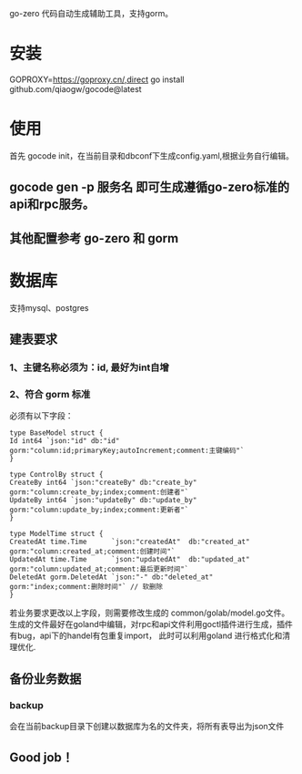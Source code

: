 go-zero 代码自动生成辅助工具，支持gorm。
# 安装
GOPROXY=https://goproxy.cn/,direct go install github.com/qiaogw/gocode@latest
# 使用
 首先 gocode init，在当前目录和dbconf下生成config.yaml,根据业务自行编辑。

## gocode gen -p 服务名 即可生成遵循go-zero标准的api和rpc服务。
## 其他配置参考 go-zero 和 gorm

# 数据库
 支持mysql、postgres

## 建表要求
### 1、主键名称必须为：id, 最好为int自增
### 2、符合 gorm 标准
必须有以下字段：

 ```
type BaseModel struct {
Id int64 `json:"id" db:"id" gorm:"column:id;primaryKey;autoIncrement;comment:主键编码"`
}

type ControlBy struct {
CreateBy int64 `json:"createBy" db:"create_by" gorm:"column:create_by;index;comment:创建者"`
UpdateBy int64 `json:"updateBy" db:"update_by" gorm:"column:update_by;index;comment:更新者"`
}

type ModelTime struct {
CreatedAt time.Time      `json:"createdAt"  db:"created_at" gorm:"column:created_at;comment:创建时间"`
UpdatedAt time.Time      `json:"updatedAt"  db:"updated_at" gorm:"column:updated_at;comment:最后更新时间"`
DeletedAt gorm.DeletedAt `json:"-" db:"deleted_at" gorm:"index;comment:删除时间"` // 软删除
}
 ```

若业务要求更改以上字段，则需要修改生成的 common/golab/model.go文件。
生成的文件最好在goland中编辑，对rpc和api文件利用goctl插件进行生成，插件有bug，api下的handel有包重复import，
此时可以利用goland 进行格式化和清理优化.

## 备份业务数据
### backup
会在当前backup目录下创建以数据库为名的文件夹，将所有表导出为json文件

## Good job！